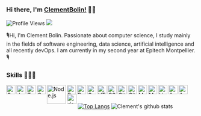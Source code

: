 ### Hi there, I'm [ClementBolin!](https://github.com/ClementBolin) 👋🏽
![Profile Views](https://hits.seeyoufarm.com/api/count/incr/badge.svg?url=https://github.com/ClementBolin/&title=Profile%20Views)
<a href="https://www.linkedin.com/in/clement-bolin-a327ba198/?locale=en_US" target="_blank"><img src="https://img.shields.io/badge/linkedin-%230077B5.svg?&style=for-the-badge&logo=linkedin&logoColor=white"/></a>

🎙Hi, I'm Clement Bolin. Passionate about computer science, I study mainly in the fields of software engineering, data science, artificial intelligence and all recently devOps. I am currently in my second year at Epitech Montpellier. 🎙

### Skills 🧑🏾‍💻

<img align="left" alt="Golang" width="24px" src="https://www.vectorlogo.zone/logos/golang/golang-icon.svg" />
<img align="left" alt="JavaScript" width="24px" src="https://www.vectorlogo.zone/logos/javascript/javascript-icon.svg" />
<img align="left" alt="Typescript" width="24px" src="https://www.vectorlogo.zone/logos/typescriptlang/typescriptlang-icon.svg" />
<img align="left" alt="C++" width="24px" src="https://upload.wikimedia.org/wikipedia/commons/thumb/1/18/ISO_C%2B%2B_Logo.svg/612px-ISO_C%2B%2B_Logo.svg.png" />
<img align="left" alt="Node.js" width="50px" src="https://www.vectorlogo.zone/logos/nodejs/nodejs-ar21.svg" />
<img align="left" alt="Python" width="24px" src="https://www.vectorlogo.zone/logos/python/python-icon.svg" />
<img align="left" alt="React.js" width="24px" src="https://www.vectorlogo.zone/logos/reactjs/reactjs-icon.svg" />
<img align="left" alt="C" width="24px" src="https://cdn.jsdelivr.net/npm/simple-icons@3.2.0/icons/c.svg" />
<img align="left" alt="HTML" width="24px" src="https://www.vectorlogo.zone/logos/w3_html5/w3_html5-icon.svg" />
<img align="left" alt="CSS" width="24px" src="https://cdn.jsdelivr.net/npm/simple-icons@3.2.0/icons/css3.svg" />
<img align="left" alt="GitHub" width="24px" src="https://cdn.jsdelivr.net/npm/simple-icons@3.2.0/icons/github.svg" />
<img align="left" alt="Git" width="24px" src="https://www.vectorlogo.zone/logos/git-scm/git-scm-icon.svg" />
<img align="left" alt="MongoDB" width="24px" src="https://cdn.jsdelivr.net/npm/simple-icons@3.2.0/icons/mongodb.svg" />
<img align="left" alt="MySQL" width="24px" src="https://cdn.jsdelivr.net/npm/simple-icons@3.2.0/icons/mysql.svg" />
<img align="left" alt="Linux" width="24px" src="https://www.vectorlogo.zone/logos/linux/linux-icon.svg" />
<img align="left" alt="Android" width="24px" src="https://cdn.jsdelivr.net/npm/simple-icons@3.2.0/icons/android.svg" />
<img align="left" alt="Apple" width="24px" src="https://www.vectorlogo.zone/logos/apple/apple-icon.svg" />
<img align="left" alt="docker" width="26px" src="https://www.vectorlogo.zone/logos/docker/docker-icon.svg">
<br>
<br>

[![Top Langs](https://github-readme-stats.vercel.app/api/top-langs/?username=ClementBolin&layout=compact)](https://github.com/ClementBolin)
![Clement's github stats](https://github-readme-stats.vercel.app/api?username=ClementBolin)
